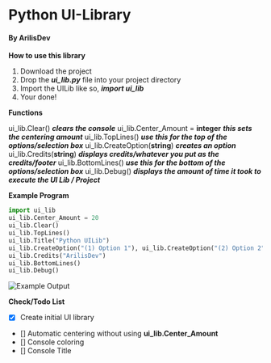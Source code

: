 # Python UI-Library
#### By ArilisDev

__How to use this library__

1. Download the project
2. Drop the __*ui_lib.py*__ file into your project directory
3. Import the UILib like so, __*import ui_lib*__
4. Your done!

__Functions__

ui_lib.Clear() __*clears the console*__
ui_lib.Center_Amount = __integer__ __*this sets the centering amount*__
ui_lib.TopLines() __*use this for the top of the options/selection box*__
ui_lib.CreateOption(__string__) __*creates an option*__
ui_lib.Credits(__string__) __*displays credits/whatever you put as the credits/footer*__
ui_lib.BottomLines() __*use this for the bottom of the options/selection box*__
ui_lib.Debug() __*displays the amount of time it took to execute the UI Lib / Project*__

__Example Program__

```python
import ui_lib
ui_lib.Center_Amount = 20
ui_lib.Clear()
ui_lib.TopLines()
ui_lib.Title("Python UILib")
ui_lib.CreateOption("(1) Option 1"), ui_lib.CreateOption("(2) Option 2"), ui_lib.CreateOption("(3) Option 3")
ui_lib.Credits("ArilisDev")
ui_lib.BottomLines()
ui_lib.Debug()
```
![Example Output](https://cdn.zuros.info/uploader/files/da6npcvenex1xd8.png)

__Check/Todo List__

- [X] Create initial UI library
- [] Automatic centering without using __ui_lib.Center_Amount__
- [] Console coloring
- [] Console Title
